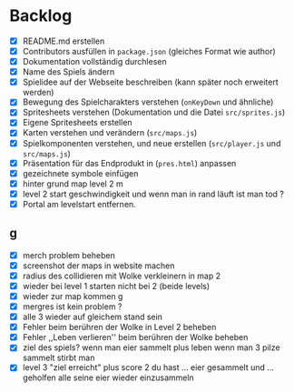 # Backlog

- [x] README.md erstellen
- [x] Contributors ausfüllen in `package.json` (gleiches Format wie author)
- [x] Dokumentation vollständig durchlesen
- [x] Name des Spiels ändern
- [x] Spielidee auf der Webseite beschreiben (kann später noch erweitert werden)
- [x] Bewegung des Spielcharakters verstehen (`onKeyDown` und ähnliche)
- [x] Spritesheets verstehen (Dokumentation und die Datei `src/sprites.js`)
- [x] Eigene Spritesheets erstellen
- [x] Karten verstehen und verändern (`src/maps.js`)
- [x] Spielkomponenten verstehen, und neue erstellen (`src/player.js` und
      `src/maps.js`)
- [x] Präsentation für das Endprodukt in (`pres.html`) anpassen
- [x] gezeichnete symbole einfügen
- [x] hinter grund map level 2 m
- [x] level 2 start geschwindigkeit und wenn man in rand läuft ist man tod ?
- [x] Portal am levelstart entfernen.

## g

- [x] merch problem beheben
- [x] screenshot der maps in website machen
- [x] radius des collidieren mit Wolke verkleinern in map 2
- [x] wieder bei level 1 starten nicht bei 2 (beide levels)
- [x] wieder zur map kommen g
- [x] mergres ist kein problem ?
- [x] alle 3 wieder auf gleichem stand sein
- [x] Fehler beim berühren der Wolke in Level 2 beheben
- [x] Fehler ,,Leben verlieren'' beim berühren der Wolke beheben
- [x] ziel des spiels? wenn man eier sammelt plus leben wenn man 3 pilze sammelt
      stirbt man
- [x] level 3 "ziel erreicht" plus score 2 du hast ... eier gesammelt und ...
      geholfen alle seine eier wieder einzusammeln
